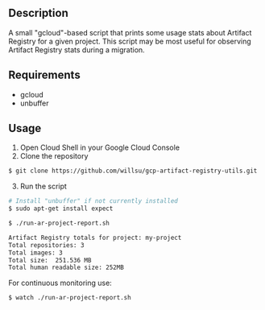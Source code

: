 ## Description
A small "gcloud"-based script that prints some usage stats about Artifact Registry for a given project. This script may be most useful for observing Artifact Registry stats during a migration.

## Requirements
* gcloud
* unbuffer

## Usage
1. Open Cloud Shell in your Google Cloud Console
2. Clone the repository
```BASH
$ git clone https://github.com/willsu/gcp-artifact-registry-utils.git
```
3. Run the script
``` BASH
# Install "unbuffer" if not currently installed
$ sudo apt-get install expect

$ ./run-ar-project-report.sh

Artifact Registry totals for project: my-project
Total repositories: 3
Total images: 3
Total size:  251.536 MB
Total human readable size: 252MB
```

For continuous monitoring use:
``` BASH
$ watch ./run-ar-project-report.sh
```
